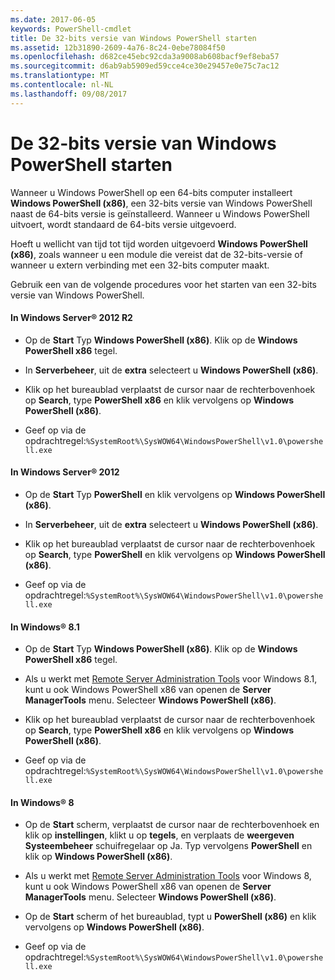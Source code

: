 ```yaml
---
ms.date: 2017-06-05
keywords: PowerShell-cmdlet
title: De 32-bits versie van Windows PowerShell starten
ms.assetid: 12b31890-2609-4a76-8c24-0ebe78084f50
ms.openlocfilehash: d682ce45ebc92cda3a9008ab608bacf9ef8eba57
ms.sourcegitcommit: d6ab9ab5909ed59cce4ce30e29457e0e75c7ac12
ms.translationtype: MT
ms.contentlocale: nl-NL
ms.lasthandoff: 09/08/2017
---
```

# <a name="starting-the-32-bit-version-of-windows-powershell"></a>De 32-bits versie van Windows PowerShell starten
Wanneer u Windows PowerShell op een 64-bits computer installeert **Windows PowerShell (x86)**, een 32-bits versie van Windows PowerShell naast de 64-bits versie is geïnstalleerd. Wanneer u Windows PowerShell uitvoert, wordt standaard de 64-bits versie uitgevoerd.

Hoeft u wellicht van tijd tot tijd worden uitgevoerd **Windows PowerShell (x86)**, zoals wanneer u een module die vereist dat de 32-bits-versie of wanneer u extern verbinding met een 32-bits computer maakt.

Gebruik een van de volgende procedures voor het starten van een 32-bits versie van Windows PowerShell.

#### <a name="in-windows-server-2012-r2"></a>In Windows Server® 2012 R2

- Op de **Start** Typ **Windows PowerShell (x86)**. Klik op de **Windows PowerShell x86** tegel.

- In **Serverbeheer**, uit de **extra** selecteert u **Windows PowerShell (x86)**.

- Klik op het bureaublad verplaatst de cursor naar de rechterbovenhoek op **Search**, type **PowerShell x86** en klik vervolgens op **Windows PowerShell (x86)**.

- Geef op via de opdrachtregel:`%SystemRoot%\SysWOW64\WindowsPowerShell\v1.0\powershell.exe`

#### <a name="in-windows-server-2012"></a>In Windows Server® 2012

- Op de **Start** Typ **PowerShell** en klik vervolgens op **Windows PowerShell (x86)**.

- In **Serverbeheer**, uit de **extra** selecteert u **Windows PowerShell (x86)**.

- Klik op het bureaublad verplaatst de cursor naar de rechterbovenhoek op **Search**, type **PowerShell** en klik vervolgens op **Windows PowerShell (x86)**.

- Geef op via de opdrachtregel:`%SystemRoot%\SysWOW64\WindowsPowerShell\v1.0\powershell.exe`

#### <a name="in-windows-81"></a>In Windows® 8.1

- Op de **Start** Typ **Windows PowerShell (x86)**. Klik op de **Windows PowerShell x86** tegel.

- Als u werkt met [Remote Server Administration Tools](http://go.microsoft.com/fwlink/?LinkID=304145) voor Windows 8.1, kunt u ook Windows PowerShell x86 van openen de **Server ManagerTools** menu. Selecteer **Windows PowerShell (x86)**.

- Klik op het bureaublad verplaatst de cursor naar de rechterbovenhoek op **Search**, type **PowerShell x86** en klik vervolgens op **Windows PowerShell (x86)**.
   
- Geef op via de opdrachtregel:`%SystemRoot%\SysWOW64\WindowsPowerShell\v1.0\powershell.exe`

#### <a name="in-windows-8"></a>In Windows® 8

- Op de **Start** scherm, verplaatst de cursor naar de rechterbovenhoek en klik op **instellingen**, klikt u op **tegels**, en verplaats de **weergeven Systeembeheer** schuifregelaar op Ja. Typ vervolgens **PowerShell** en klik op **Windows PowerShell (x86)**.

- Als u werkt met [Remote Server Administration Tools](http://www.microsoft.com/download/details.aspx?id=28972) voor Windows 8, kunt u ook Windows PowerShell x86 van openen de **Server ManagerTools** menu. Selecteer **Windows PowerShell (x86)**.

- Op de **Start** scherm of het bureaublad, typt u **PowerShell (x86)** en klik vervolgens op **Windows PowerShell (x86)**.

- Geef op via de opdrachtregel:`%SystemRoot%\SysWOW64\WindowsPowerShell\v1.0\powershell.exe`

